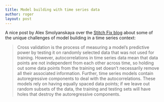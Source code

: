 ```yaml
---
title: Model building with time series data
author: roger
layout: post
---
```


A nice post by Alex Smolyanskaya over the [Stitch Fix blog](http://multithreaded.stitchfix.com/blog/2017/02/28/whats-wrong-with-my-time-series/) about some of the unique challenges of model building in a time series context:

> Cross validation is the process of measuring a model’s predictive power by testing it on randomly selected data that was not used for training. However, autocorrelations in time series data mean that data points are not independent from each other across time, so holding out some data points from the training set doesn’t necessarily remove all their associated information. Further, time series models contain autoregressive components to deal with the autocorrelations. These models rely on having equally spaced data points; if we leave out random subsets of the data, the training and testing sets will have holes that destroy the autoregressive components.